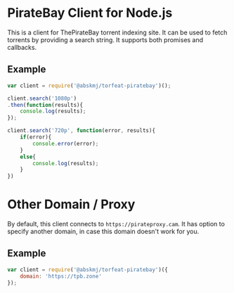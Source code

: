 # PirateBay Client for Node.js

This is a client for ThePirateBay torrent indexing site. It can be used to fetch torrents by providing a search string. It supports both promises and callbacks. 

## Example

```javascript
var client = require('@abskmj/torfeat-piratebay')();

client.search('1080p')
.then(function(results){
    console.log(results);
});

client.search('720p', function(error, results){
    if(error){
        console.error(error);
    }
    else{
        console.log(results);
    }
})
```

# Other Domain / Proxy
By default, this client connects to `https://pirateproxy.cam`. It has option to specify another domain, in case this domain doesn't work for you. 

## Example
```javascript
var client = require('@abskmj/torfeat-piratebay')({
    domain: 'https://tpb.zone'
});
```